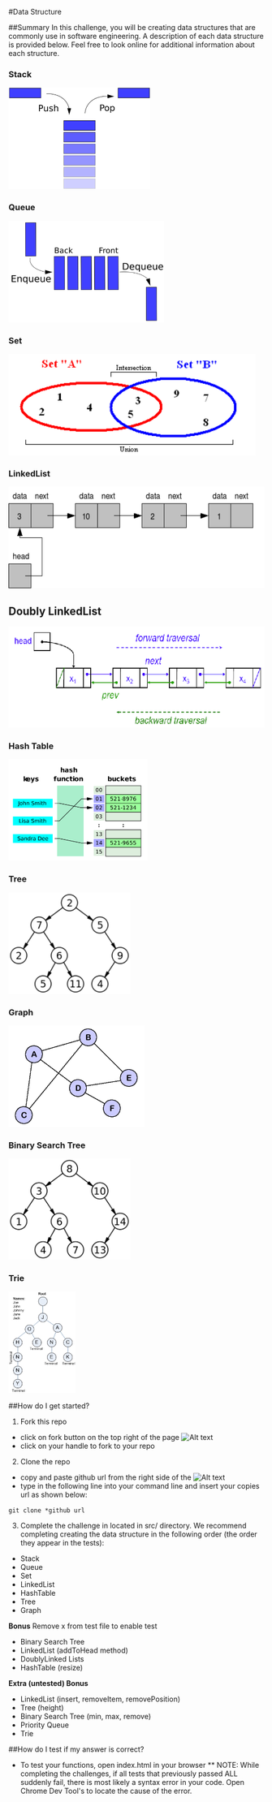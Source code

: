 #Data Structure

##Summary
In this challenge, you will be creating data structures that are commonly use in software engineering. A description of each data structure is provided below. Feel free to look online for additional information about each structure.

### Stack
<img src="./assets/stack.png" alt="Drawing" style="height: 200px;"/>

### Queue
<img src="./assets/queue.png" alt="Drawing" style="height: 200px;"/>

### Set
<img src="./assets/set.png" alt="Drawing" style="height: 200px;"/>

### LinkedList
<img src="./assets/linked_list.png" alt="Drawing" style="height: 200px;"/>

## Doubly LinkedList
<img src="./assets/doubly_linked.png" alt="Drawing" style="height: 200px;"/>

### Hash Table
<img src="./assets/hash_table.png" alt="Drawing" style="height: 200px;"/>

### Tree
<img src="./assets/tree.png" alt="Drawing" style="height: 200px;"/>

### Graph
<img src="./assets/graph.gif" alt="Drawing" style="height: 200px;"/>

### Binary Search Tree
<img src="./assets/binary.png" alt="Drawing" style="height: 200px;"/>

### Trie
<img src="./assets/trie.jpg" alt="Drawing" style="height: 200px;"/>

##How do I get started?
1. Fork this repo
  - click on fork button on the top right of the page ![Alt text](http://u.cubeupload.com/azai91/howtofork.png)
  - click on your handle to fork to your repo

2. Clone the repo
  - copy and paste github url from the right side of the ![Alt text](http://u.cubeupload.com/azai91/howtoclone.png)
  - type in the following line into your command line and insert your copies url as shown below:
  ````
  git clone *github url
  ````

3. Complete the challenge in located in src/ directory. We recommend completing creating the data structure in the following order (the order they appear in the tests):

- Stack
- Queue
- Set
- LinkedList
- HashTable
- Tree
- Graph

**Bonus**
Remove x from test file to enable test
- Binary Search Tree
- LinkedList (addToHead method)
- DoublyLinked Lists
- HashTable (resize)

**Extra (untested) Bonus**
- LinkedList (insert, removeItem, removePosition)
- Tree (height)
- Binary Search Tree (min, max, remove)
- Priority Queue
- Trie

##How do I test if my answer is correct?
* To test your functions, open index.html in your browser
** NOTE: While completing the challenges, if all tests that previously passed ALL suddenly fail, there is most likely a syntax error in your code. Open Chrome Dev Tool's to locate the cause of the error.
